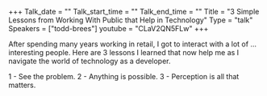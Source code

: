 +++
Talk_date = ""
Talk_start_time = ""
Talk_end_time = ""
Title = "3 Simple Lessons from Working With Public that Help in Technology"
Type = "talk"
Speakers = ["todd-brees"]
youtube = "CLaV2QN5FLw"
+++

After spending many years working in retail, I got to interact with a lot of …interesting people. Here are 3 lessons I learned that now help me as I navigate the world of technology as a developer. 

1 - See the problem.
2 - Anything is possible. 
3 - Perception is all that matters.
